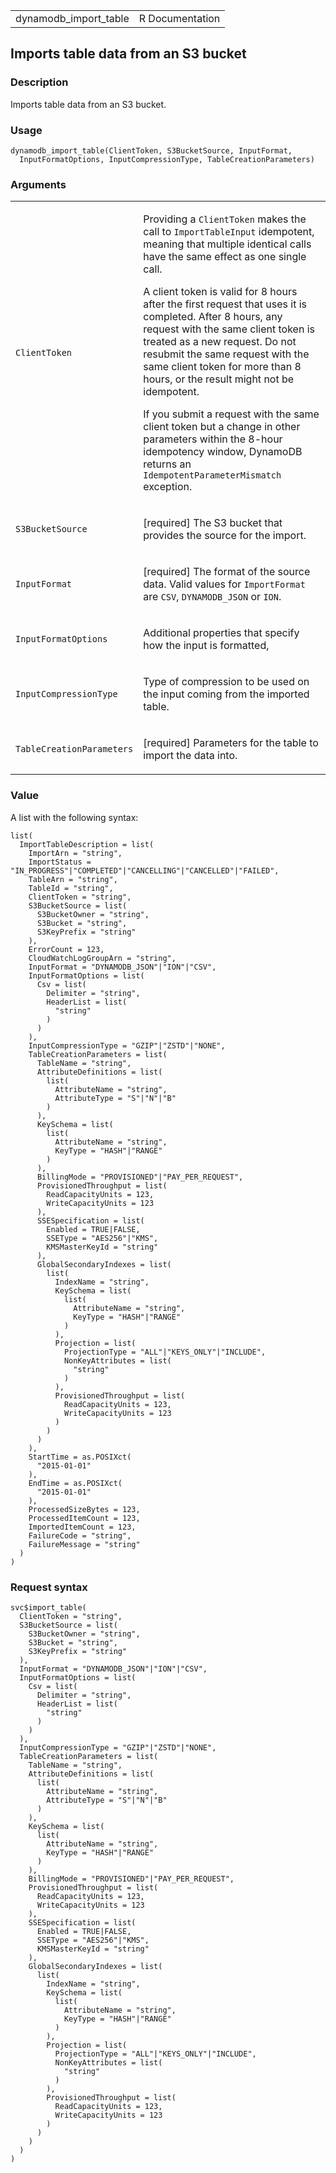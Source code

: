 <table style="width: 100%;">
<tbody>
<tr class="odd">
<td>dynamodb_import_table</td>
<td style="text-align: right;">R Documentation</td>
</tr>
</tbody>
</table>

## Imports table data from an S3 bucket

### Description

Imports table data from an S3 bucket.

### Usage

    dynamodb_import_table(ClientToken, S3BucketSource, InputFormat,
      InputFormatOptions, InputCompressionType, TableCreationParameters)

### Arguments

<table>
<colgroup>
<col style="width: 35%" />
<col style="width: 65%" />
</colgroup>
<tbody>
<tr class="odd">
<td><code
id="dynamodb_import_table_:_ClientToken">ClientToken</code></td>
<td><p>Providing a <code>ClientToken</code> makes the call to
<code>ImportTableInput</code> idempotent, meaning that multiple
identical calls have the same effect as one single call.</p>
<p>A client token is valid for 8 hours after the first request that uses
it is completed. After 8 hours, any request with the same client token
is treated as a new request. Do not resubmit the same request with the
same client token for more than 8 hours, or the result might not be
idempotent.</p>
<p>If you submit a request with the same client token but a change in
other parameters within the 8-hour idempotency window, DynamoDB returns
an <code>IdempotentParameterMismatch</code> exception.</p></td>
</tr>
<tr class="even">
<td><code
id="dynamodb_import_table_:_S3BucketSource">S3BucketSource</code></td>
<td><p>[required] The S3 bucket that provides the source for the
import.</p></td>
</tr>
<tr class="odd">
<td><code
id="dynamodb_import_table_:_InputFormat">InputFormat</code></td>
<td><p>[required] The format of the source data. Valid values for
<code>ImportFormat</code> are <code>CSV</code>,
<code>DYNAMODB_JSON</code> or <code>ION</code>.</p></td>
</tr>
<tr class="even">
<td><code
id="dynamodb_import_table_:_InputFormatOptions">InputFormatOptions</code></td>
<td><p>Additional properties that specify how the input is
formatted,</p></td>
</tr>
<tr class="odd">
<td><code
id="dynamodb_import_table_:_InputCompressionType">InputCompressionType</code></td>
<td><p>Type of compression to be used on the input coming from the
imported table.</p></td>
</tr>
<tr class="even">
<td><code
id="dynamodb_import_table_:_TableCreationParameters">TableCreationParameters</code></td>
<td><p>[required] Parameters for the table to import the data
into.</p></td>
</tr>
</tbody>
</table>

### Value

A list with the following syntax:

    list(
      ImportTableDescription = list(
        ImportArn = "string",
        ImportStatus = "IN_PROGRESS"|"COMPLETED"|"CANCELLING"|"CANCELLED"|"FAILED",
        TableArn = "string",
        TableId = "string",
        ClientToken = "string",
        S3BucketSource = list(
          S3BucketOwner = "string",
          S3Bucket = "string",
          S3KeyPrefix = "string"
        ),
        ErrorCount = 123,
        CloudWatchLogGroupArn = "string",
        InputFormat = "DYNAMODB_JSON"|"ION"|"CSV",
        InputFormatOptions = list(
          Csv = list(
            Delimiter = "string",
            HeaderList = list(
              "string"
            )
          )
        ),
        InputCompressionType = "GZIP"|"ZSTD"|"NONE",
        TableCreationParameters = list(
          TableName = "string",
          AttributeDefinitions = list(
            list(
              AttributeName = "string",
              AttributeType = "S"|"N"|"B"
            )
          ),
          KeySchema = list(
            list(
              AttributeName = "string",
              KeyType = "HASH"|"RANGE"
            )
          ),
          BillingMode = "PROVISIONED"|"PAY_PER_REQUEST",
          ProvisionedThroughput = list(
            ReadCapacityUnits = 123,
            WriteCapacityUnits = 123
          ),
          SSESpecification = list(
            Enabled = TRUE|FALSE,
            SSEType = "AES256"|"KMS",
            KMSMasterKeyId = "string"
          ),
          GlobalSecondaryIndexes = list(
            list(
              IndexName = "string",
              KeySchema = list(
                list(
                  AttributeName = "string",
                  KeyType = "HASH"|"RANGE"
                )
              ),
              Projection = list(
                ProjectionType = "ALL"|"KEYS_ONLY"|"INCLUDE",
                NonKeyAttributes = list(
                  "string"
                )
              ),
              ProvisionedThroughput = list(
                ReadCapacityUnits = 123,
                WriteCapacityUnits = 123
              )
            )
          )
        ),
        StartTime = as.POSIXct(
          "2015-01-01"
        ),
        EndTime = as.POSIXct(
          "2015-01-01"
        ),
        ProcessedSizeBytes = 123,
        ProcessedItemCount = 123,
        ImportedItemCount = 123,
        FailureCode = "string",
        FailureMessage = "string"
      )
    )

### Request syntax

    svc$import_table(
      ClientToken = "string",
      S3BucketSource = list(
        S3BucketOwner = "string",
        S3Bucket = "string",
        S3KeyPrefix = "string"
      ),
      InputFormat = "DYNAMODB_JSON"|"ION"|"CSV",
      InputFormatOptions = list(
        Csv = list(
          Delimiter = "string",
          HeaderList = list(
            "string"
          )
        )
      ),
      InputCompressionType = "GZIP"|"ZSTD"|"NONE",
      TableCreationParameters = list(
        TableName = "string",
        AttributeDefinitions = list(
          list(
            AttributeName = "string",
            AttributeType = "S"|"N"|"B"
          )
        ),
        KeySchema = list(
          list(
            AttributeName = "string",
            KeyType = "HASH"|"RANGE"
          )
        ),
        BillingMode = "PROVISIONED"|"PAY_PER_REQUEST",
        ProvisionedThroughput = list(
          ReadCapacityUnits = 123,
          WriteCapacityUnits = 123
        ),
        SSESpecification = list(
          Enabled = TRUE|FALSE,
          SSEType = "AES256"|"KMS",
          KMSMasterKeyId = "string"
        ),
        GlobalSecondaryIndexes = list(
          list(
            IndexName = "string",
            KeySchema = list(
              list(
                AttributeName = "string",
                KeyType = "HASH"|"RANGE"
              )
            ),
            Projection = list(
              ProjectionType = "ALL"|"KEYS_ONLY"|"INCLUDE",
              NonKeyAttributes = list(
                "string"
              )
            ),
            ProvisionedThroughput = list(
              ReadCapacityUnits = 123,
              WriteCapacityUnits = 123
            )
          )
        )
      )
    )
